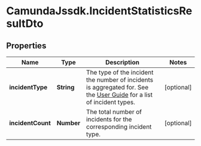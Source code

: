 # CamundaJssdk.IncidentStatisticsResultDto

## Properties

Name | Type | Description | Notes
------------ | ------------- | ------------- | -------------
**incidentType** | **String** | The type of the incident the number of incidents is aggregated for. See the [User Guide](https://docs.camunda.org/manual/7.14/user-guide/process-engine/incidents/#incident-types) for a list of incident types. | [optional] 
**incidentCount** | **Number** | The total number of incidents for the corresponding incident type. | [optional] 


